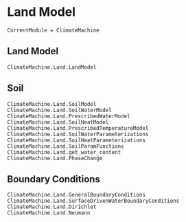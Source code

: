 # Land Model

```@meta
CurrentModule = ClimateMachine
```
## Land Model

```@docs
ClimateMachine.Land.LandModel
```

## Soil
```@docs
ClimateMachine.Land.SoilModel
ClimateMachine.Land.SoilWaterModel
ClimateMachine.Land.PrescribedWaterModel
ClimateMachine.Land.SoilHeatModel
ClimateMachine.Land.PrescribedTemperatureModel
ClimateMachine.Land.SoilWaterParameterizations
ClimateMachine.Land.SoilHeatParameterizations
ClimateMachine.Land.SoilParamFunctions
ClimateMachine.Land.get_water_content
ClimateMachine.Land.PhaseChange
```

## Boundary Conditions
```@docs
ClimateMachine.Land.GeneralBoundaryConditions
ClimateMachine.Land.SurfaceDrivenWaterBoundaryConditions
ClimateMachine.Land.Dirichlet
ClimateMachine.Land.Neumann
```
